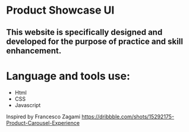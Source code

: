 # Product Showcase UI

## This website is specifically designed and developed for the purpose of practice and skill enhancement.

# Language and tools use:
- Html
- CSS
- Javascript

Inspired by Francesco Zagami
https://dribbble.com/shots/15292175-Product-Carousel-Experience
